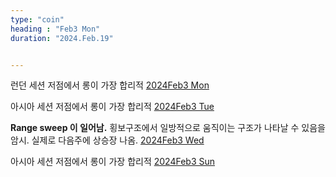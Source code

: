 ```yaml
---
type: "coin"
heading : "Feb3 Mon"
duration: "2024.Feb.19"


---
```

 





런던 세션 저점에서 롱이 가장 합리적
[2024Feb3 Mon](/todo/images/Document2024FEB3-Mon.pdf)



아시아 세션 저점에서 롱이 가장 합리적
[2024Feb3 Tue](/todo/images/Document2024FEB3-Tue.pdf)



**Range sweep 이 일어남.** 횡보구조에서 일방적으로 움직이는 구조가 나타날 수 있음을 암시. 실제로 다음주에 상승장 나옴.
[2024Feb3 Wed](/todo/images/Document2024FEB3-Wed.pdf)




아시아 세션 저점에서 롱이 가장 합리적
[2024Feb3 Sun](/todo/images/Document2024FEB3-Sun.pdf)

